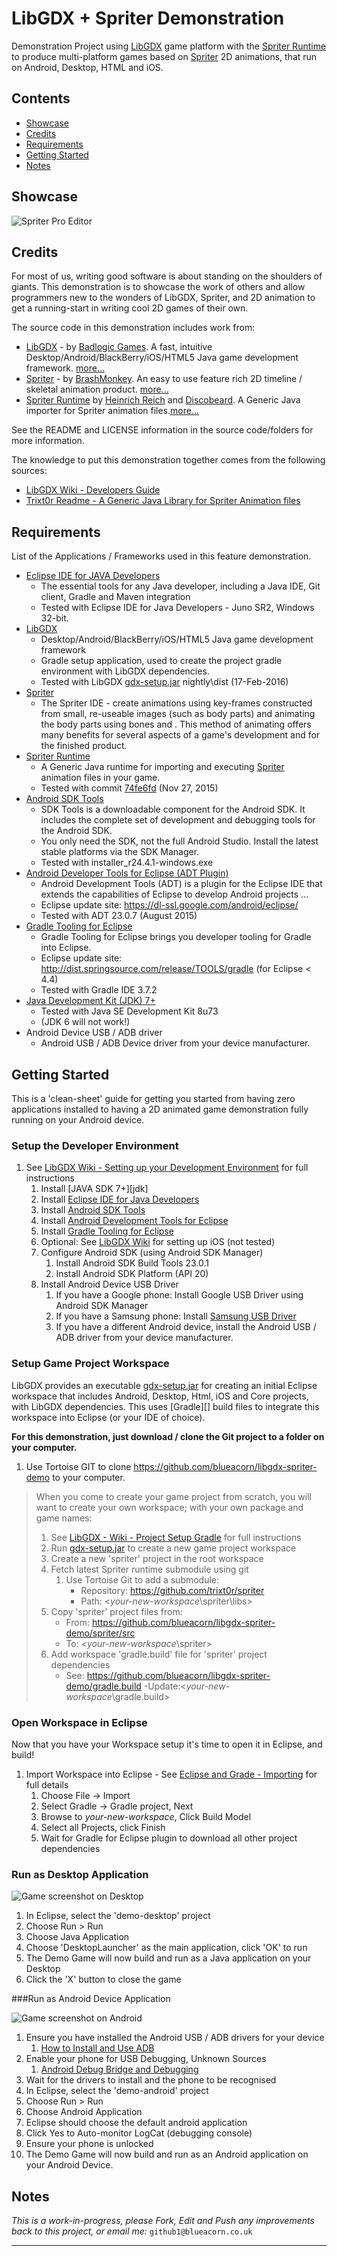 # LibGDX + Spriter Demonstration
Demonstration Project using [LibGDX][] game platform with the [Spriter Runtime][] to produce multi-platform games based on [Spriter][] 2D animations, that run on Android, Desktop, HTML and iOS.

[LibGDX]: https://libgdx.badlogicgames.com/download.html
[Spriter]: http://brashmonkey.com
[Spriter Runtime]: https://github.com/Trixt0r/spriter

## Contents
- [Showcase](#Showcase)
- [Credits](#Credits)
- [Requirements](#Requirements)
- [Getting Started](#GettingStarted)
- [Notes](#Notes)

## <a name="Showcase">Showcase</a>

![Spriter Pro Editor](doc/img/screenshot-spriter.png)

## <a name="Credits">Credits</a>

For most of us, writing good software is about standing on the shoulders of giants.  This demonstration is to showcase the work of others and allow programmers new to the wonders of LibGDX, Spriter, and 2D animation to get a running-start in writing cool 2D games of their own.  

The source code in this demonstration includes work from:

- [LibGDX][] - by [Badlogic Games][].  A fast, intuitive Desktop/Android/BlackBerry/iOS/HTML5 Java game development framework. [more...][libgdx-features]
- [Spriter][spriter] - by [BrashMonkey][]. An easy to use feature rich 2D timeline / skeletal animation product. [more...][spriter-features]
- [Spriter Runtime][] by [Heinrich Reich][trixt0r] and [Discobeard][]. A Generic Java importer for Spriter animation files.[more...][trixt0r-features]

[Badlogic Games]: 	http://www.badlogicgames.com/wordpress/?page_id=2
[libgdx-features]:	https://libgdx.badlogicgames.com/features.html
[BrashMonkey]:     	http://brashmonkey.com/
[Discobeard]:      	https://github.com/Discobeard
[trixt0r]:      	https://github.com/Trixt0r
[spriter-features]: https://brashmonkey.com/spriter-features/
[trixt0r-features]: http://www.youtube.com/watch?v=i_OxqopvMH0

See the README and LICENSE information in the source code/folders for more information.

The knowledge to put this demonstration together comes from the following sources:

- [LibGDX Wiki - Developers Guide][LibGDX-Wiki]
- [Trixt0r Readme - A Generic Java Library for Spriter Animation files][trixt0r-readme]

[LibGDX-Wiki]: https://github.com/libgdx/libgdx/wiki
[trixt0r-readme]: https://github.com/Trixt0r/spriter/blob/master/README.md

## <a name="Requirements">Requirements</a> 
List of the Applications / Frameworks used in this feature demonstration.

- [Eclipse IDE for JAVA Developers][eclipse]
	- The essential tools for any Java developer, including a Java IDE, Git client, Gradle and Maven integration
	- Tested with Eclipse IDE for Java Developers - Juno SR2, Windows 32-bit.
- [LibGDX][libgdx]
	- Desktop/Android/BlackBerry/iOS/HTML5 Java game development framework
	- Gradle setup application, used to create the project gradle environment with LibGDX dependencies.
	- Tested with LibGDX [gdx-setup.jar][libgdx-jar] nightly\dist  (17-Feb-2016)
- [Spriter][spriter]
	- The Spriter IDE - create animations using key-frames constructed from small, re-useable images (such as body parts) and animating the body parts using bones and . This method of animating offers many benefits for several aspects of a game's development and for the finished product. 
- [Spriter Runtime][]
	- A Generic Java runtime for importing and executing [Spriter][] animation files in your game.
	- Tested with commit [74fe6fd][]  (Nov 27, 2015)
- [Android SDK Tools][android-sdk]
	- SDK Tools is a downloadable component for the Android SDK. It includes the complete set of development and debugging tools for the Android SDK.
	- You only need the SDK, not the full Android Studio. Install the latest stable platforms via the SDK Manager.
	- Tested with installer_r24.4.1-windows.exe
- [Android Developer Tools for Eclipse (ADT Plugin)][adt-eclipse]
	- Android Development Tools (ADT) is a plugin for the Eclipse IDE that extends the capabilities of Eclipse to develop Android projects ...
	- Eclipse update site: <https://dl-ssl.google.com/android/eclipse/>
	- Tested with ADT 23.0.7 (August 2015)
- [Gradle Tooling for Eclipse][gradle-eclipse]
	- Gradle Tooling for Eclipse brings you developer tooling for Gradle into Eclipse.
	- Eclipse update site: <http://dist.springsource.com/release/TOOLS/gradle> (for Eclipse < 4.4)
	- Tested with Gradle IDE 3.7.2
- [Java Development Kit (JDK) 7+][oracle-jdk]
	- Tested with Java SE Development Kit 8u73
	- (JDK 6 will not work!)
- Android Device USB / ADB driver 
	- Android USB / ADB Device driver from your device manufacturer.

[eclipse]:     http://www.eclipse.org/downloads/packages/eclipse-ide-java-developers/junosr2
[74fe6fd]: https://github.com/Trixt0r/spriter/tree/74fe6fd8ccd2807f196f25aef4dbbb651f0db5db
[android-sdk]: http://developer.android.com/sdk/index.html#Other
[adt-eclipse]: http://developer.android.com/tools/sdk/eclipse-adt.html
[oracle-jdk]:  http://www.oracle.com/technetwork/java/javase/downloads/index.html
[gradle-eclipse]: https://github.com/spring-projects/eclipse-integration-gradle/

## <a name="GettingStarted">Getting Started</a>

This is a 'clean-sheet' guide for getting you started from having zero applications installed to having a 2D animated game demonstration fully running on your Android device.

### Setup the Developer Environment

1. See [LibGDX Wiki - Setting up your Development Environment][Libgdx-wiki-ide] for full instructions
	1. Install [JAVA SDK 7+][jdk]
	2. Install [Eclipse IDE for Java Developers][eclipse]
	3. Install [Android SDK Tools][android-sdk]
	4. Install [Android Development Tools for Eclipse][adt-eclipse]
	5. Install [Gradle Tooling for Eclipse][gradle-eclipse]
	6. Optional: See [LibGDX Wiki][Libgdx-wiki-ide] for setting up iOS (not tested)
	7. Configure Android SDK (using Android SDK Manager)
		1. Install Android SDK Build Tools 23.0.1
		2. Install Android SDK Platform (API 20)
	8. Install Android Device USB Driver 
		1. If you have a Google phone: Install Google USB Driver using Android SDK Manager
		2. If you have a Samsung phone: Install [Samsung USB Driver][samsung-usb]
		3. If you have a different Android device, install the Android USB / ADB driver from your device manufacturer.

[Libgdx-wiki-ide]: https://github.com/libgdx/libgdx/wiki/Setting-up-your-Development-Environment-%28Eclipse%2C-Intellij-IDEA%2C-NetBeans%29

[samsung-usb]: http://developer.samsung.com/technical-doc/view.do?v=T000000117

### Setup Game Project Workspace
LibGDX provides an executable [gdx-setup.jar][libgdx-jar] for creating an initial Eclipse workspace that includes Android, Desktop, Html, iOS and Core projects, with LibGDX dependencies. This uses [Gradle][] build files to integrate this workspace into Eclipse (or your IDE of choice). 

**For this demonstration, just download / clone the Git project to a folder on your computer.**

1. Use Tortoise GIT to clone <https://github.com/blueacorn/libgdx-spriter-demo> to your computer.

> When you come to create your game project from scratch, you will want to create your own workspace; with your own package and game names:
>
> 1. See [LibGDX - Wiki - Project Setup Gradle][libgdx-setup] for full instructions
> 	1. Run [gdx-setup.jar][libgdx-jar] to create a new game project workspace
>2. Create a new 'spriter' project in the root workspace
>   1. Fetch latest Spriter runtime submodule using git
>      1. Use Tortoise Git to add a submodule: 
>         - Repository: <https://github.com/trixt0r/spriter>
>         - Path:       <*your-new-workspace*\spriter\libs>
>   1. Copy 'spriter' project files from:
>      - From: <https://github.com/blueacorn/libgdx-spriter-demo/spriter/src>
>      - To:   <*your-new-workspace*\spriter>
>   3. Add workspace 'gradle.build' file for 'spriter' project dependencies
>      - See:  <https://github.com/blueacorn/libgdx-spriter-demo/gradle.build>
>      -Update:<*your-new-workspace*\gradle.build>

[libgdx-setup]: https://github.com/libgdx/libgdx/wiki/Project-Setup-Gradle
[libgdx-jar]:   https://libgdx.badlogicgames.com/nightlies/dist/gdx-setup.jar

### Open Workspace in Eclipse
Now that you have your Workspace setup it's time to open it in Eclipse, and build!

1. Import Workspace into Eclipse - See [Eclipse and Grade - Importing][libgdx-wiki-import] for full details
	1. Choose File -> Import 
	2. Select Gradle -> Gradle project, Next
	3. Browse to *your-new-workspace*, Click Build Model
	4. Select all Projects, click Finish
	5. Wait for Gradle for Eclipse plugin to download all other project dependencies 

### Run as Desktop Application

![Game screenshot on Desktop](doc/img/screenshot-desktop.png)

1. In Eclipse, select the 'demo-desktop' project
2. Choose Run > Run 
3. Choose Java Application
4. Choose 'DesktopLauncher' as the main application, click 'OK' to run
5. The Demo Game will now build and run as a Java application on your Desktop
6. Click the 'X' button to close the game

###Run as Android Device Application

![Game screenshot on Android](doc/img/screenshot-android.png)

1. Ensure you have installed the Android USB / ADB drivers for your device
	1. [How to Install and Use ADB][how-to-adb]
1. Enable your phone for USB Debugging, Unknown Sources
	1. [Android Debug Bridge and Debugging][android-adb]
3. Wait for the drivers to install and the phone to be recognised
4. In Eclipse, select the 'demo-android' project
5. Choose Run > Run
6. Choose Android Application
7. Eclipse should choose the default android application
8. Click Yes to Auto-monitor LogCat (debugging console)
9. Ensure your phone is unlocked
10. The Demo Game will now build and run as an Android application on your Android Device.

[libgdx-wiki-import]: https://github.com/libgdx/libgdx/wiki/Gradle-and-Eclipse#importing-your-project
[how-to-adb]: http://www.howtogeek.com/125769/how-to-install-and-use-abd-the-android-debug-bridge-utility/
[android-adb]: http://developer.android.com/tools/help/adb.html

## <a name="Notes">Notes</a>

*This is a work-in-progress, please Fork, Edit and Push any improvements back to this project, or email me:* 
`github1`[][nul]`@`[][nul]`blueacorn.co.uk`

[nul]: http://nul

---